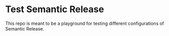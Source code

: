 # Test Semantic Release

This repo is meant to be a playground for testing different configurations of Semantic Release.